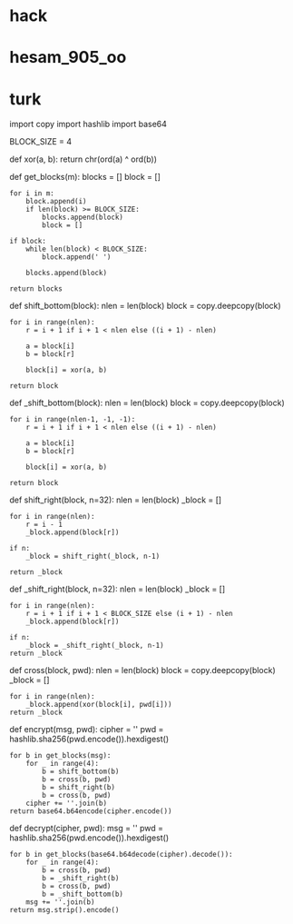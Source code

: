 # hack
# hesam_905_oo
# turk
import copy
import hashlib
import base64

BLOCK_SIZE = 4


def xor(a, b):
    return chr(ord(a) ^ ord(b))


def get_blocks(m):
    blocks = []
    block = []

    for i in m:
        block.append(i)
        if len(block) >= BLOCK_SIZE:
            blocks.append(block)
            block = []

    if block:
        while len(block) < BLOCK_SIZE:
            block.append(' ')

        blocks.append(block)

    return blocks


def shift_bottom(block):
    nlen = len(block)
    block = copy.deepcopy(block)

    for i in range(nlen):
        r = i + 1 if i + 1 < nlen else ((i + 1) - nlen)

        a = block[i]
        b = block[r]

        block[i] = xor(a, b)

    return block


def _shift_bottom(block):
    nlen = len(block)
    block = copy.deepcopy(block)

    for i in range(nlen-1, -1, -1):
        r = i + 1 if i + 1 < nlen else ((i + 1) - nlen)

        a = block[i]
        b = block[r]

        block[i] = xor(a, b)

    return block


def shift_right(block, n=32):
    nlen = len(block)
    _block = []

    for i in range(nlen):
        r = i - 1
        _block.append(block[r])

    if n:
        _block = shift_right(_block, n-1)

    return _block


def _shift_right(block, n=32):
    nlen = len(block)
    _block = []

    for i in range(nlen):
        r = i + 1 if i + 1 < BLOCK_SIZE else (i + 1) - nlen
        _block.append(block[r])

    if n:
        _block = _shift_right(_block, n-1)
    return _block


def cross(block, pwd):
    nlen = len(block)
    block = copy.deepcopy(block)
    _block = []

    for i in range(nlen):
        _block.append(xor(block[i], pwd[i]))
    return _block


def encrypt(msg, pwd):
    cipher = ''
    pwd = hashlib.sha256(pwd.encode()).hexdigest()

    for b in get_blocks(msg):
        for _ in range(4):
            b = shift_bottom(b)
            b = cross(b, pwd)
            b = shift_right(b)
            b = cross(b, pwd)
        cipher += ''.join(b)
    return base64.b64encode(cipher.encode())


def decrypt(cipher, pwd):
    msg = ''
    pwd = hashlib.sha256(pwd.encode()).hexdigest()

    for b in get_blocks(base64.b64decode(cipher).decode()):
        for _ in range(4):
            b = cross(b, pwd)
            b = _shift_right(b)
            b = cross(b, pwd)
            b = _shift_bottom(b)
        msg += ''.join(b)
    return msg.strip().encode()
